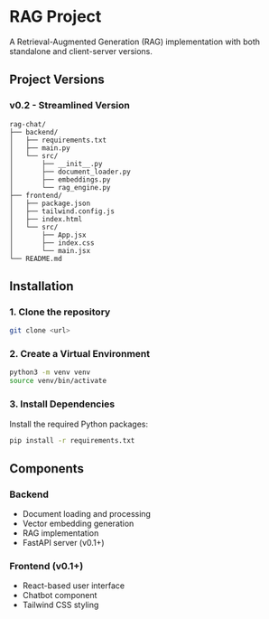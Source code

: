 # RAG Project

A Retrieval-Augmented Generation (RAG) implementation with both standalone and client-server versions.

## Project Versions

### v0.2 - Streamlined Version

```
rag-chat/
├── backend/
│   ├── requirements.txt
│   ├── main.py
│   └── src/
│       ├── __init__.py
│       ├── document_loader.py
│       ├── embeddings.py
│       └── rag_engine.py
├── frontend/
│   ├── package.json
│   ├── tailwind.config.js
│   ├── index.html
│   └── src/
│       ├── App.jsx
│       ├── index.css
│       └── main.jsx
└── README.md
```

## Installation

### 1. Clone the repository
```bash
git clone <url>
```

### 2. Create a Virtual Environment

```bash
python3 -m venv venv
source venv/bin/activate
```

### 3. Install Dependencies

Install the required Python packages:

```bash
pip install -r requirements.txt
```
## Components

### Backend
- Document loading and processing
- Vector embedding generation
- RAG implementation
- FastAPI server (v0.1+)

### Frontend (v0.1+)
- React-based user interface
- Chatbot component
- Tailwind CSS styling
